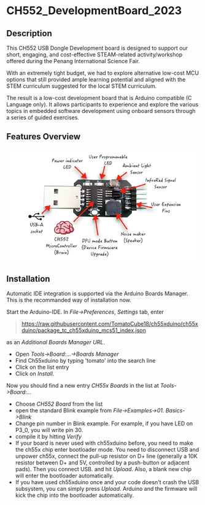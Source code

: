 # CH552_DevelopmentBoard_2023
## Description
This CH552 USB Dongle Development board is designed to support our short, engaging, and cost-effective STEAM-related activity/workshop offered during the Penang International Science Fair. 

With an extremely tight budget, we had to explore alternative low-cost MCU options that still provided ample learning potential and aligned with the STEM curriculum suggested for the local STEM curriculum. 

The result is a low-cost development board that is Arduino compatible (C Language only). It allows participants to experience and explore the various topics in embedded software development using onboard sensors through a series of guided exercises.

## Features Overview
![alt text](https://github.com/TomatoCube18/CH552_DevelopmentBoard_2023/blob/main/images/FeaturesOverview.png)

## Installation

Automatic IDE integration is supported via the
Arduino Boards Manager. This is the recommanded way of installation now. 

Start the Arduino-IDE. In *File->Preferences*, *Settings* tab, enter

> https://raw.githubusercontent.com/TomatoCube18/ch55xduino/ch55xduino/package_tc_ch55xduino_mcs51_index.json

as an *Additional Boards Manager URL*.

* Open *Tools->Board:...->Boards Manager*
* Find Ch55xduino by typing 'tomato' into the search line
* Click on the list entry
* Click on *Install*.

Now you should find a new entry *CH55x Boards* in the list at
*Tools->Board:...*

* Choose *CH552 Board* from the list
* open the standard Blink example from *File->Examples->01. Basics->Blink*
* Change pin number in Blink example. For example, if you have LED on P3_0, you will write pin 30.
* compile it by hitting *Verify*
* If your board is never used with ch55xduino before, you need to make the ch55x chip enter bootloader mode. You need to disconnect USB and unpower ch55x, connect the pull-up resistor on D+ line (generally a 10K resistor between D+ and 5V, controlled by a push-button or adjacent pads). Then you connect USB. and hit *Upload*. Also, a blank new chip will enter the bootloader automatically.
* If you have used ch55xduino once and your code doesn't crash the USB subsystem, you can simply press *Upload*. Arduino and the firmware will kick the chip into the bootloader automatically.

